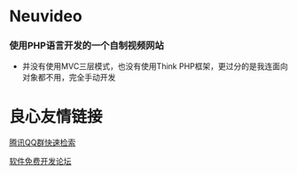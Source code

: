 # Neuvideo

### 使用PHP语言开发的一个自制视频网站
* 并没有使用MVC三层模式，也没有使用Think PHP框架，更过分的是我连面向对象都不用，完全手动开发



 # 良心友情链接

[腾讯QQ群快速检索](http://u.720life.cn/s/8cf73f7c)

[软件免费开发论坛](http://u.720life.cn/s/bbb01dc0)